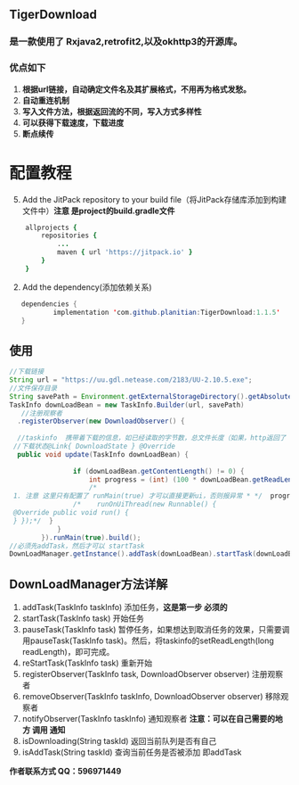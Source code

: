 
## TigerDownload
### 是一款使用了 Rxjava2,retrofit2,以及okhttp3的开源库。

### 优点如下
 1. **根据url链接，自动确定文件名及其扩展格式，不用再为格式发愁。**
 2. **自动重连机制**
 3. **写入文件方法，根据返回流的不同，写入方式多样性**
 4. **可以获得下载速度，下载进度**
 5. **断点续传**
 
# 配置教程
 5. Add the JitPack repository to your build file（将JitPack存储库添加到构建文件中）**注意  是project的build.gradle文件**
```j
   	allprojects {
		repositories {
			...
			maven { url 'https://jitpack.io' }
		}
	}
  ```
  
 2. Add the dependency(添加依赖关系)
 ```java
 	dependencies {
	        implementation 'com.github.planitian:TigerDownload:1.1.5'
	}
 ```


## 使用

```java
//下载链接
String url = "https://uu.gdl.netease.com/2183/UU-2.10.5.exe"; 
//文件保存目录
String savePath = Environment.getExternalStorageDirectory().getAbsolutePath() + "/" + Environment.DIRECTORY_DOWNLOADS;  
TaskInfo downLoadBean = new TaskInfo.Builder(url, savePath)  
   //注册观察者  
  .registerObserver(new DownloadObserver() {  
  
  //taskinfo  携带着下载的信息，如已经读取的字节数，总文件长度（如果，http返回了 文件长度）  
 //下载状态@Link{ DownloadState } @Override  
  public void update(TaskInfo downLoadBean) {  
  
                if (downLoadBean.getContentLength() != 0) {  
                    int progress = (int) (100 * downLoadBean.getReadLength() / downLoadBean.getContentLength());  
                    /*  
 1. 注意 这里只有配置了 runMain(true) 才可以直接更新ui，否则报异常 * */  progressBar.setProgress(progress);  
                /*    runOnUiThread(new Runnable() {  
 @Override public void run() {  
 } });*/  }  
            }  
        }).runMain(true).build();  
//必须先addTask，然后才可以 startTask
DownLoadManager.getInstance().addTask(downLoadBean).startTask(downLoadBean);
```
## DownLoadManager方法详解
 1. addTask(TaskInfo taskInfo)  添加任务，**这是第一步 必须的**
 2. startTask(TaskInfo task)       开始任务
 3. pauseTask(TaskInfo task)     暂停任务，如果想达到取消任务的效果，只需要调用pauseTask(TaskInfo task)。然后，将taskinfo的setReadLength(long readLength)，即可完成。
 4. reStartTask(TaskInfo task)     重新开始
 5. registerObserver(TaskInfo  task, DownloadObserver observer) 注册观察者
 6. removeObserver(TaskInfo taskInfo, DownloadObserver observer) 移除观察者
 7. notifyObserver(TaskInfo taskInfo) 通知观察者   **注意：可以在自己需要的地方 调用 通知**
 8. isDownloading(String taskId)  返回当前队列是否有自己
 9. isAddTask(String taskId)   查询当前任务是否被添加 即addTask


**作者联系方式 QQ：596971449** 


